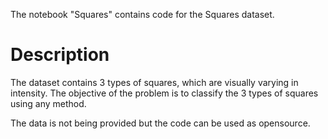 The notebook "Squares" contains code for the Squares dataset.
# Description

The dataset contains 3 types of squares, which are visually varying in intensity.
The objective of the problem is to classify the 3 types of squares using any method.

The data is not being provided but the code can be used as opensource.
